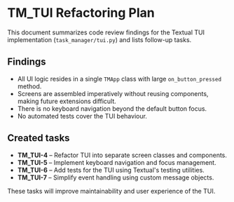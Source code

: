 # TM_TUI Refactoring Plan

This document summarizes code review findings for the Textual TUI
implementation (`task_manager/tui.py`) and lists follow-up tasks.

## Findings

- All UI logic resides in a single `TMApp` class with large `on_button_pressed` method.
- Screens are assembled imperatively without reusing components, making
  future extensions difficult.
- There is no keyboard navigation beyond the default button focus.
- No automated tests cover the TUI behaviour.

## Created tasks

- **TM_TUI-4** – Refactor TUI into separate screen classes and components.
- **TM_TUI-5** – Implement keyboard navigation and focus management.
- **TM_TUI-6** – Add tests for the TUI using Textual's testing utilities.
- **TM_TUI-7** – Simplify event handling using custom message objects.

These tasks will improve maintainability and user experience of the TUI.
